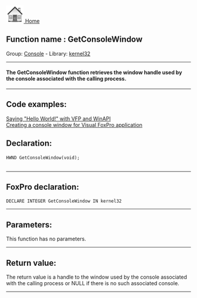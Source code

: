 [<img src="../../images/home.png"> Home ](https://github.com/VFPX/Win32API)  

## Function name : GetConsoleWindow
Group: [Console](../../functions_group.md#Console)  -  Library: [kernel32](../../../libraries.md#kernel32)  
***  


#### The GetConsoleWindow function retrieves the window handle used by the console associated with the calling process.
***  


## Code examples:
[Saying "Hello World!" with VFP and WinAPI](../../samples/sample_119.md)  
[Creating a console window for Visual FoxPro application](../../samples/sample_474.md)  

## Declaration:
```foxpro  
HWND GetConsoleWindow(void);
  
```  
***  


## FoxPro declaration:
```foxpro  
DECLARE INTEGER GetConsoleWindow IN kernel32  
```  
***  


## Parameters:
This function has no parameters.   
***  


## Return value:
The return value is a handle to the window used by the console associated with the calling process or NULL if there is no such associated console.  
***  

